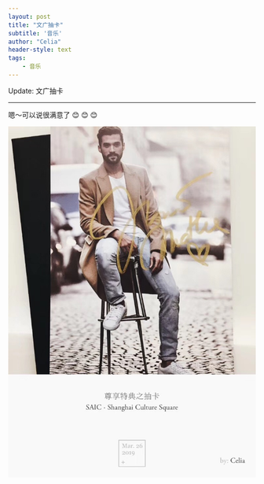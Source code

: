 ```yaml
---
layout: post
title: "文广抽卡"
subtitle: '音乐'
author: "Celia"
header-style: text
tags:
    - 音乐
---
```


Update: 文广抽卡

---

嗯～可以说很满意了 😊 😊 😊

![](/img/in-post/post-music/music_1.jpeg)


